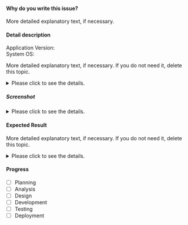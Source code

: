 #### Why do you write this issue?

More detailed explanatory text, if necessary.


#### Detail description

Application Version:  
System OS:  

More detailed explanatory text, if necessary. If you do not need it, delete this topic.

<details>
<summary>Please click to see the details.</summary><br/>

These details will remain hidden until expanded.

<br/><br/>
<pre>
<code>PASTE LOGS HERE</code>
</pre>
</details>

##### Screenshot

<details>
<summary>Please click to see the details.</summary><br/>
<img src="https://blog.sqlauthority.com/wp-content/uploads/2017/11/erroricon-500x335.jpg"/>
</details>


#### Expected Result

More detailed explanatory text, if necessary. If you do not need it, delete this topic.

<details>
<summary>Please click to see the details.</summary><br/>

These details will remain hidden until expanded.

<br/><br/>
<pre>
<code>PASTE LOGS HERE</code>
</pre>
</details>


#### Progress

- [ ] Planning
- [ ] Analysis
- [ ] Design
- [ ] Development
- [ ] Testing
- [ ] Deployment
